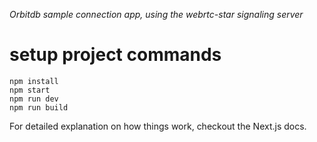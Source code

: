 *Orbitdb sample connection app, using the webrtc-star signaling server*
# setup project commands
```
npm install
npm start
npm run dev
npm run build
```
For detailed explanation on how things work, checkout the Next.js docs.
